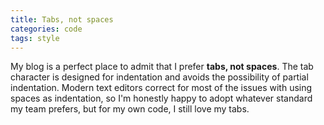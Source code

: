 ```yaml
---
title: Tabs, not spaces
categories: code
tags: style
---
```


My blog is a perfect place to admit that I prefer **tabs, not spaces**. The tab character is designed for indentation and avoids the possibility of partial indentation. Modern text editors correct for most of the issues with using spaces as indentation, so I'm honestly happy to adopt whatever standard my team prefers, but for my own code, I still love my tabs.
